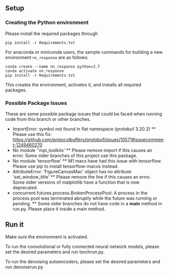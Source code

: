 ## Setup

### Creating the Python environment

Please install the required packages through

```
pip install -r Requirements.txt
```

For anaconda or miniconda users, the sample commands for building a new environment `nn_response` are as follows:

```
conda create --name nn_response python=3.7
conda activate nn_response
pip install -r Requirements.txt
```

This creates the environment, activates it, and installs all required packages.

### Possible Package Issues

These are some possible package issues that could be faced when running code from this branch or other branches.

- ImportError: symbol not found in flat namespace (protobuf 3.20.2)
  \*\* Please use this fix: https://github.com/protocolbuffers/protobuf/issues/10571#issuecomment-1249460270
- No module ‘'mpl_toolkits'
  \*\* Please remove import if this causes an error. Some older branches of this project use this package.
- No module 'tensorflow'
  \*\* M1 macs have had this issue with tensorflow. Please use pip to install tensorflow-macos instead.
- AttributeError: 'FigureCanvasMac' object has no attribute 'set_window_title'
  \*\* Please remove the line if this causes an error. Some older versions of matplotlib have a function that is now deprecated.
- concurrent.futures.process.BrokenProcessPool: A process in the process pool was terminated abruptly while the future was running or pending.
  \*\* Some older branches do not have code in a **main** method in run.py. Please place it inside a main method.

## Run it

Make sure the environment is activated.

To run the convolutional or fully connected neural network models, please set the desired parameters and run torchrun.py.

To run the denoising autoencoders, please set the desired parameters and run denoiserun.py
